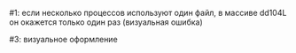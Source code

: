 #1: если несколько процессов используют один файл, в массиве dd104L он окажется только один раз (визуальная ошибка)
<!-- [DONE] #2: файлы создаются с пустыми названиями в колонке и не активируются для редактирования по-умолчанию -->
#3: визуальное оформление
